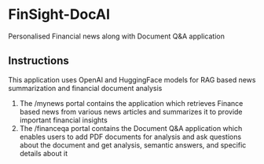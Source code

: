 # FinSight-DocAI
Personalised Financial news along with Document Q&A application



## Instructions

This application uses OpenAI and HuggingFace models for RAG based news summarization and financial document analysis

1. The /mynews portal contains the application which retrieves Finance based news from various news articles and summarizes it to provide important financial insights
2. The /financeqa portal contains the Document Q&A application which enables users to add PDF documents for analysis and ask questions about the document and get analysis, semantic answers, and specific details about it